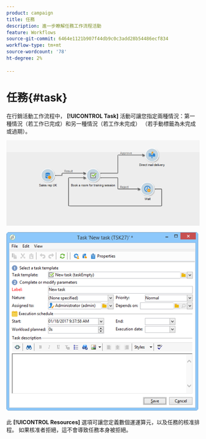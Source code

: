 ```yaml
---
product: campaign
title: 任務
description: 進一步瞭解任務工作流程活動
feature: Workflows
source-git-commit: 6464e1121b907f44db9c0c3add28b54486ecf834
workflow-type: tm+mt
source-wordcount: '78'
ht-degree: 2%

---
```


# 任務{#task}

在行銷活動工作流程中， **[!UICONTROL Task]** 活動可讓您指定兩種情況：第一種情況（若工作已完成）和另一種情況（若工作未完成） （若手動標籤為未完成或過期）。

![](assets/mrm_task_in_workflow.png)



![](assets/wkf_task_activity.png)

此 **[!UICONTROL Resources]** 選項可讓您定義數個運運算元，以及任務的核准排程。 如果核准者拒絕，這不會導致任務本身被拒絕。
